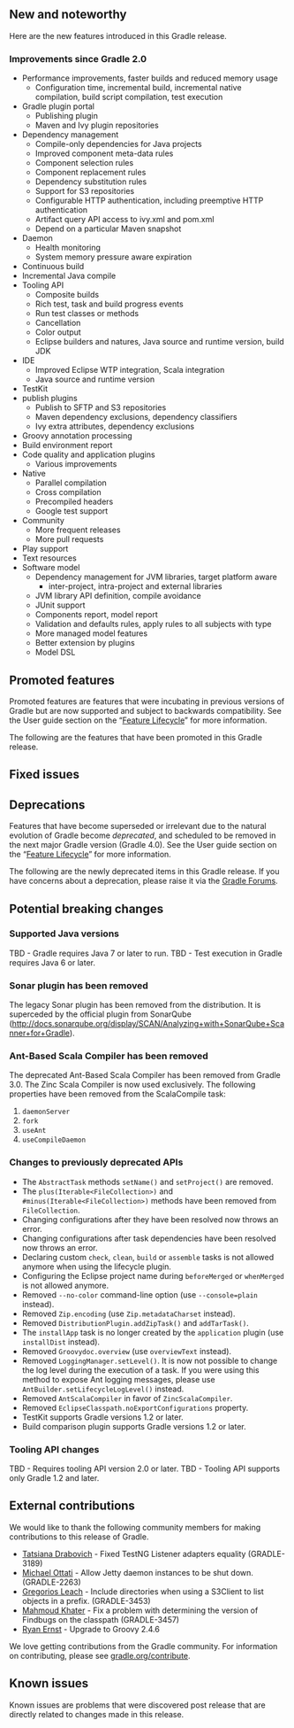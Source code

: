 ## New and noteworthy

Here are the new features introduced in this Gradle release.

<!--
IMPORTANT: if this is a patch release, ensure that a prominent link is included in the foreword to all releases of the same minor stream.
Add-->

<!--
### Example new and noteworthy
-->

### Improvements since Gradle 2.0

- Performance improvements, faster builds and reduced memory usage
    - Configuration time, incremental build, incremental native compilation, build script compilation, test execution
- Gradle plugin portal
    - Publishing plugin
    - Maven and Ivy plugin repositories
- Dependency management
    - Compile-only dependencies for Java projects
    - Improved component meta-data rules
    - Component selection rules
    - Component replacement rules
    - Dependency substitution rules
    - Support for S3 repositories
    - Configurable HTTP authentication, including preemptive HTTP authentication
    - Artifact query API access to ivy.xml and pom.xml
    - Depend on a particular Maven snapshot
- Daemon
    - Health monitoring
    - System memory pressure aware expiration
- Continuous build
- Incremental Java compile
- Tooling API
    - Composite builds
    - Rich test, task and build progress events
    - Run test classes or methods
    - Cancellation
    - Color output
    - Eclipse builders and natures, Java source and runtime version, build JDK
- IDE
    - Improved Eclipse WTP integration, Scala integration
    - Java source and runtime version
- TestKit
- publish plugins
    - Publish to SFTP and S3 repositories
    - Maven dependency exclusions, dependency classifiers
    - Ivy extra attributes, dependency exclusions
- Groovy annotation processing
- Build environment report
- Code quality and application plugins
    - Various improvements
- Native
    - Parallel compilation
    - Cross compilation
    - Precompiled headers
    - Google test support
- Community
    - More frequent releases
    - More pull requests
- Play support
- Text resources
- Software model    
    - Dependency management for JVM libraries, target platform aware
        - inter-project, intra-project and external libraries 
    - JVM library API definition, compile avoidance
    - JUnit support
    - Components report, model report
    - Validation and defaults rules, apply rules to all subjects with type
    - More managed model features
    - Better extension by plugins
    - Model DSL
    

## Promoted features

Promoted features are features that were incubating in previous versions of Gradle but are now supported and subject to backwards compatibility.
See the User guide section on the “[Feature Lifecycle](userguide/feature_lifecycle.html)” for more information.

The following are the features that have been promoted in this Gradle release.

<!--
### Example promoted
-->

## Fixed issues

## Deprecations

Features that have become superseded or irrelevant due to the natural evolution of Gradle become *deprecated*, and scheduled to be removed
in the next major Gradle version (Gradle 4.0). See the User guide section on the “[Feature Lifecycle](userguide/feature_lifecycle.html)” for more information.

The following are the newly deprecated items in this Gradle release. If you have concerns about a deprecation, please raise it via the [Gradle Forums](http://discuss.gradle.org).

<!--
### Example deprecation
-->

## Potential breaking changes

### Supported Java versions

TBD - Gradle requires Java 7 or later to run.
TBD - Test execution in Gradle requires Java 6 or later.

### Sonar plugin has been removed

The legacy Sonar plugin has been removed from the distribution. It is superceded by the official plugin from SonarQube (http://docs.sonarqube.org/display/SCAN/Analyzing+with+SonarQube+Scanner+for+Gradle).

### Ant-Based Scala Compiler has been removed

The deprecated Ant-Based Scala Compiler has been removed from Gradle
3.0. The Zinc Scala Compiler is now used exclusively. The following
properties have been removed from the ScalaCompile task:

1. `daemonServer`
1. `fork`
1. `useAnt`
1. `useCompileDaemon`

### Changes to previously deprecated APIs

* The `AbstractTask` methods `setName()` and `setProject()` are removed.
* The `plus(Iterable<FileCollection>)` and `#minus(Iterable<FileCollection>)` methods have been removed from `FileCollection`.
* Changing configurations after they have been resolved now throws an error.
* Changing configurations after task dependencies have been resolved now throws an error.
* Declaring custom `check`, `clean`, `build` or `assemble` tasks is not allowed anymore when using the lifecycle plugin.
* Configuring the Eclipse project name during `beforeMerged` or `whenMerged` is not allowed anymore.
* Removed `--no-color` command-line option (use `--console=plain` instead).
* Removed `Zip.encoding` (use `Zip.metadataCharset` instead).
* Removed `DistributionPlugin.addZipTask()` and `addTarTask()`.
* The `installApp` task is no longer created by the `application` plugin (use `installDist` instead).
* Removed `Groovydoc.overview` (use `overviewText` instead).
* Removed `LoggingManager.setLevel()`. It is now not possible to change the log level during the execution of a task.
  If you were using this method to expose Ant logging messages, please use `AntBuilder.setLifecycleLogLevel()` instead.
* Removed `AntScalaCompiler` in favor of `ZincScalaCompiler`.
* Removed `EclipseClasspath.noExportConfigurations` property.
* TestKit supports Gradle versions 1.2 or later.
* Build comparison plugin supports Gradle versions 1.2 or later.

### Tooling API changes

TBD - Requires tooling API version 2.0 or later.
TBD - Tooling API supports only Gradle 1.2 and later.

## External contributions

We would like to thank the following community members for making contributions to this release of Gradle.

 - [Tatsiana Drabovich](https://github.com/blestka) - Fixed TestNG Listener adapters equality (GRADLE-3189)
 - [Michael Ottati](https://github.com/mottati) - Allow Jetty daemon instances to be shut down. (GRADLE-2263)
 - [Gregorios Leach](https://github.com/simtel12) - Include directories when using a S3Client to list objects in a prefix. (GRADLE-3453)
 - [Mahmoud  Khater](https://github.com/mahmoud-k) - Fix a problem with determining the version of Findbugs on the classpath (GRADLE-3457)
 - [Ryan Ernst](https://github.com/rjernst) - Upgrade to Groovy 2.4.6
  
<!--
 - [Some person](https://github.com/some-person) - fixed some issue (GRADLE-1234)
-->

We love getting contributions from the Gradle community. For information on contributing, please see [gradle.org/contribute](http://gradle.org/contribute).

## Known issues

Known issues are problems that were discovered post release that are directly related to changes made in this release.
